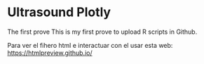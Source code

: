 # Ultrasound Plotly
The first prove
This is my first prove to upload R scripts in Github.

Para ver el fihero html e interactuar con el usar esta web:
https://htmlpreview.github.io/

